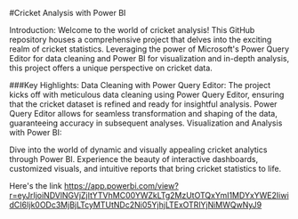 #Cricket Analysis with Power BI

Introduction:
Welcome to the world of cricket analysis! This GitHub repository houses a comprehensive project that delves into the exciting realm of cricket statistics. Leveraging the power of Microsoft's Power Query Editor for data cleaning and Power BI for visualization and in-depth analysis, this project offers a unique perspective on cricket data.

###Key Highlights:
Data Cleaning with Power Query Editor:
The project kicks off with meticulous data cleaning using Power Query Editor, ensuring that the cricket dataset is refined and ready for insightful analysis.
Power Query Editor allows for seamless transformation and shaping of the data, guaranteeing accuracy in subsequent analyses.
Visualization and Analysis with Power BI:

Dive into the world of dynamic and visually appealing cricket analytics through Power BI.
Experience the beauty of interactive dashboards, customized visuals, and intuitive reports that bring cricket statistics to life.

Here's the link https://app.powerbi.com/view?r=eyJrIjoiNDVlNGVjZjItYTVhMC00YWZkLTg2MzUtOTQxYmI1MDYxYWE2IiwidCI6Ijk0ODc3MjBjLTcyMTUtNDc2Ni05YjhjLTExOTRlYjNiMWQwNyJ9


